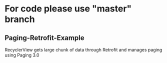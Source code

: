 # For code please use "master" branch
## Paging-Retrofit-Example
RecyclerView gets large chunk of data through Retrofit and manages paging using Paging 3.0
